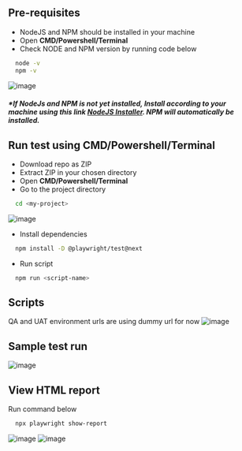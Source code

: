 ## Pre-requisites
- NodeJS and NPM should be installed in your machine
- Open **CMD/Powershell/Terminal**
- Check NODE and NPM version by running code below
```bash
  node -v
  npm -v
```
![image](https://github.com/smplpz21/playwright-amaysim/assets/171405309/ec6ce010-ffed-41c1-ace6-083ce4f87f2a)


#### _*If NodeJs and NPM is not yet installed, Install according to your machine using this link [NodeJS Installer](https://nodejs.org/en/download/prebuilt-installer). NPM will automatically be installed._
## Run test using CMD/Powershell/Terminal
- Download repo as ZIP
- Extract ZIP in your chosen directory
- Open **CMD/Powershell/Terminal**
- Go to the project directory

```bash
  cd <my-project>
```
![image](https://github.com/smplpz21/playwright-amaysim/assets/171405309/fdb69e45-3264-4441-baab-91f4a7ebea83)




- Install dependencies
```bash
  npm install -D @playwright/test@next
```
- Run script

```bash
  npm run <script-name>
```
## Scripts
QA and UAT environment urls are using dummy url for now
![image](https://github.com/smplpz21/playwright-amaysim/assets/171405309/9b03f582-c51f-4f18-8c28-1be4ad79392c)


## Sample test run
![image](https://github.com/smplpz21/playwright-amaysim/assets/171405309/6affa687-fa1d-4aad-b860-dbe4aaca7578)




## View HTML report
Run command below
```bash
  npx playwright show-report
```
![image](https://github.com/smplpz21/playwright-amaysim/assets/171405309/45c13cbd-bb8a-4c66-a7fa-1162fadf5475)
![image](https://github.com/smplpz21/playwright-amaysim/assets/171405309/b20c7f9d-0543-4ae4-896d-0817d0297505)
